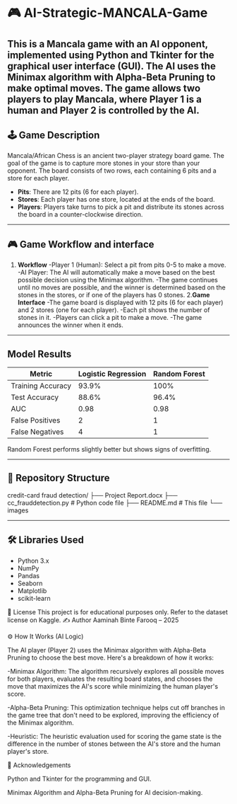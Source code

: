 # 🎮 AI-Strategic-MANCALA-Game

This is a Mancala game with an AI opponent, implemented using Python and Tkinter for the graphical user interface (GUI). The AI uses the Minimax algorithm with Alpha-Beta Pruning to make optimal moves. The game allows two players to play Mancala, where Player 1 is a human and Player 2 is controlled by the AI.
---

## 🕹️ Game Description
Mancala/African Chess is an ancient two-player strategy board game. The goal of the game is to capture more stones in your store than your opponent. The board consists of two rows, each containing 6 pits and a store for each player.

- **Pits**: There are 12 pits (6 for each player).
- **Stores**:  Each player has one store, located at the ends of the board.
- **Players**: Players take turns to pick a pit and distribute its stones across the board in a counter-clockwise direction.

---
## 🎮 Game Workflow and interface

1. **Workflow**
   -Player 1 (Human): Select a pit from pits 0-5 to make a move.
   -AI Player: The AI will automatically make a move based on the best possible decision using the Minimax algorithm.
   -The game continues until no moves are possible, and the winner is determined based on the stones in the stores, or if one of the players has 0 stones.
2.**Game Interface**
   -The game board is displayed with 12 pits (6 for each player) and 2 stores (one for each player).
   -Each pit shows the number of stones in it.
   -Players can click a pit to make a move.
   -The game announces the winner when it ends.

---

## Model Results

| Metric              | Logistic Regression | Random Forest |
|---------------------|---------------------|---------------|
| Training Accuracy   | 93.9%               | 100%          |
| Test Accuracy       | 88.6%               | 96.4%         |
| AUC                 | 0.98                | 0.98          |
| False Positives     | 2                   | 1             |
| False Negatives     | 4                   | 1             |

Random Forest performs slightly better but shows signs of overfitting.

---

## 📁 Repository Structure
credit-card fraud detection/
├── Project Report.docx 
├── cc_frauddetection.py # Python code file
├── README.md # This file
└── images


---

## 🛠️ Libraries Used
- Python 3.x
- NumPy
- Pandas
- Seaborn
- Matplotlib
- scikit-learn

📄 License
This project is for educational purposes only. Refer to the dataset license on Kaggle.
✍️ Author
Aaminah Binte Farooq – 2025







⚙️ How It Works (AI Logic)

The AI player (Player 2) uses the Minimax algorithm with Alpha-Beta Pruning to choose the best move. Here's a breakdown of how it works:

-Minimax Algorithm: The algorithm recursively explores all possible moves for both players, evaluates the resulting board states, and chooses the move that maximizes the AI's score while minimizing the human player's score.

-Alpha-Beta Pruning: This optimization technique helps cut off branches in the game tree that don't need to be explored, improving the efficiency of the Minimax algorithm.

-Heuristic: The heuristic evaluation used for scoring the game state is the difference in the number of stones between the AI's store and the human player's store.



📌 Acknowledgements

Python and Tkinter for the programming and GUI.

Minimax Algorithm and Alpha-Beta Pruning for AI decision-making.
